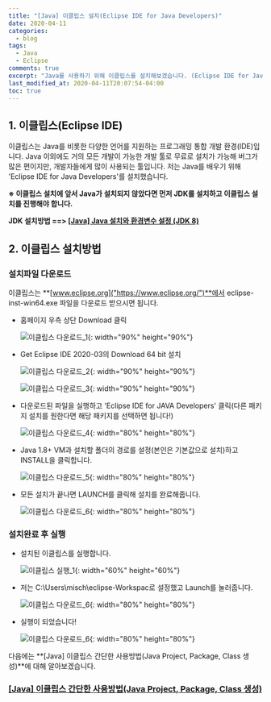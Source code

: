 ```yaml
---
title: "[Java] 이클립스 설치(Eclipse IDE for Java Developers)"
date: 2020-04-11
categories:
  - blog
tags:
  - Java
  - Eclipse
comments: true
excerpt: "Java를 사용하기 위해 이클립스를 설치해보겠습니다. (Eclipse IDE for Java Developers)"
last_modified_at: 2020-04-11T20:07:54-04:00
toc: true
---
```


## 1. 이클립스(Eclipse IDE)

이클립스는 Java를 비롯한 다양한 언어를 지원하는 프로그래밍 통합 개발 환경(IDE)입니다. Java 이외에도 거의 모든 개발이 가능한 개발 툴로 무료로 설치가 가능해 버그가 많은 편이지만, 개발자들에게 많이 사용되는 툴입니다. 저는 Java를 배우기 위해 'Eclipse IDE for Java Developers'를 설치했습니다. 

**※ 이클립스 설치에 앞서 Java가 설치되지 않았다면 먼저 JDK를 설치하고 이클립스 설치를 진행해야 합니다.**

**JDK 설치방법   ==>   [[Java] Java 설치와 환경변수 설정 (JDK 8)]("https://hyuntaekhong.github.io/blog/install-JDK/")**



## 2. 이클립스 설치방법

### 설치파일 다운로드 

이클립스는 **[www.eclipse.org]("https://www.eclipse.org/")**에서 eclipse-inst-win64.exe 파일을 다운로드 받으시면 됩니다. 

- 홈페이지 우측 상단 Download 클릭
	
	![이클립스 다운로드_1](/assets/images/eclipse/eclipse01.png){: width="90%" height="90%"}
    
- Get Eclipse IDE 2020-03의 Download 64 bit 설치
	
	![이클립스 다운로드_2](/assets/images/eclipse/eclipse02.png){: width="90%" height="90%"}
	
	![이클립스 다운로드_3](/assets/images/eclipse/eclipse03.png){: width="90%" height="90%"}

- 다운로드된 파일을 실행하고 'Eclipse IDE for JAVA Developers' 클릭(다른 패키지 설치를 원한다면 해당 패키지를 선택하면 됩니다!)
	
	![이클립스 다운로드_4](/assets/images/eclipse/eclipse04.png){: width="80%" height="80%"}
    
- Java 1.8+ VM과 설치할 폴더의 경로를 설정(본인은 기본값으로 설치)하고 INSTALL을 클릭합니다.
	
	![이클립스 다운로드_5](/assets/images/eclipse/eclipse05.png){: width="80%" height="80%"}

- 모든 설치가 끝나면 LAUNCH를 클릭해 설치를 완료해줍니다.
	
	![이클립스 다운로드_6](/assets/images/eclipse/eclipse06.png){: width="80%" height="80%"}

### 설치완료 후 실행

- 설치된 이클립스를 실행합니다. 

	![이클립스 실행_1](/assets/images/eclipse/eclipse07.png){: width="60%" height="60%"}


- 저는 C:\Users\misch\eclipse-Workspac로 설정했고 Launch를 눌러줍니다.

	![이클립스 다운로드_6](/assets/images/eclipse/eclipse08.png){: width="80%" height="80%"}


- 실행이 되었습니다! 

	![이클립스 다운로드_6](/assets/images/eclipse/eclipse09.png){: width="80%" height="80%"}


다음에는 **[Java] 이클립스 간단한 사용방법(Java Project, Package, Class 생성)**에 대해 알아보겠습니다.



### **[[Java] 이클립스 간단한 사용방법(Java Project, Package, Class 생성)](https://hyuntaekhong.github.io/blog/how-to-use-eclipse/)**

